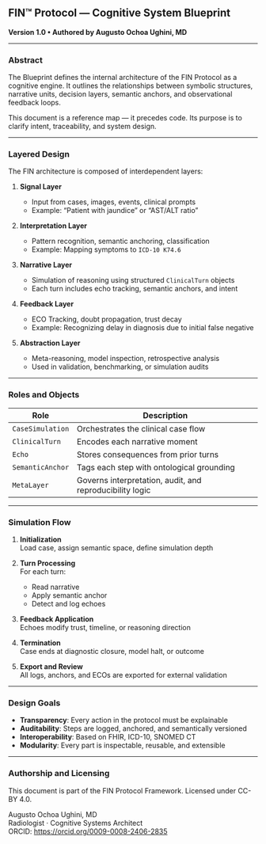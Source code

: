 ## FIN™ Protocol — Cognitive System Blueprint

**Version 1.0 • Authored by Augusto Ochoa Ughini, MD**

---

### Abstract

The Blueprint defines the internal architecture of the FIN Protocol as a cognitive engine. It outlines the relationships between symbolic structures, narrative units, decision layers, semantic anchors, and observational feedback loops.

This document is a reference map — it precedes code. Its purpose is to clarify intent, traceability, and system design.

---

### Layered Design

The FIN architecture is composed of interdependent layers:

1. **Signal Layer**  
   - Input from cases, images, events, clinical prompts  
   - Example: “Patient with jaundice” or “AST/ALT ratio”

2. **Interpretation Layer**  
   - Pattern recognition, semantic anchoring, classification  
   - Example: Mapping symptoms to `ICD-10 K74.6`

3. **Narrative Layer**  
   - Simulation of reasoning using structured `ClinicalTurn` objects  
   - Each turn includes echo tracking, semantic anchors, and intent

4. **Feedback Layer**  
   - ECO Tracking, doubt propagation, trust decay  
   - Example: Recognizing delay in diagnosis due to initial false negative

5. **Abstraction Layer**  
   - Meta-reasoning, model inspection, retrospective analysis  
   - Used in validation, benchmarking, or simulation audits

---

### Roles and Objects

| Role              | Description                                              |
|-------------------|----------------------------------------------------------|
| `CaseSimulation`  | Orchestrates the clinical case flow                      |
| `ClinicalTurn`    | Encodes each narrative moment                            |
| `Echo`            | Stores consequences from prior turns                     |
| `SemanticAnchor`  | Tags each step with ontological grounding                |
| `MetaLayer`       | Governs interpretation, audit, and reproducibility logic |

---

### Simulation Flow

1. **Initialization**  
   Load case, assign semantic space, define simulation depth

2. **Turn Processing**  
   For each turn:
   - Read narrative
   - Apply semantic anchor
   - Detect and log echoes

3. **Feedback Application**  
   Echoes modify trust, timeline, or reasoning direction

4. **Termination**  
   Case ends at diagnostic closure, model halt, or outcome

5. **Export and Review**  
   All logs, anchors, and ECOs are exported for external validation

---

### Design Goals

- **Transparency**: Every action in the protocol must be explainable  
- **Auditability**: Steps are logged, anchored, and semantically versioned  
- **Interoperability**: Based on FHIR, ICD-10, SNOMED CT  
- **Modularity**: Every part is inspectable, reusable, and extensible

---

### Authorship and Licensing

This document is part of the FIN Protocol Framework. Licensed under CC-BY 4.0.

Augusto Ochoa Ughini, MD  
Radiologist · Cognitive Systems Architect  
ORCID: https://orcid.org/0009-0008-2406-2835
